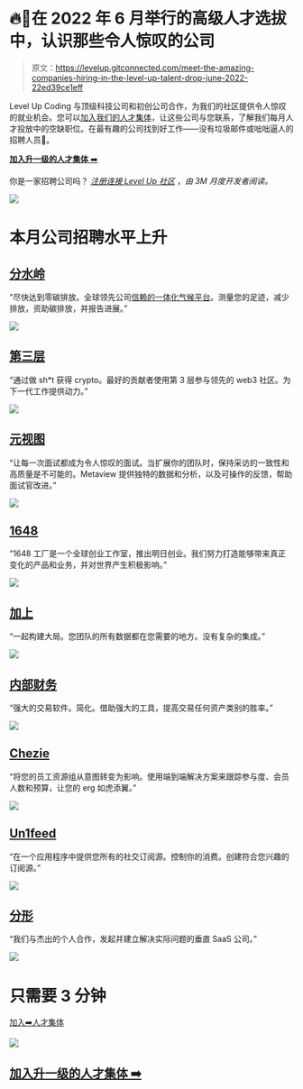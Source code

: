 # 🔥🙌在 2022 年 6 月举行的高级人才选拔中，认识那些令人惊叹的公司

> 原文：<https://levelup.gitconnected.com/meet-the-amazing-companies-hiring-in-the-level-up-talent-drop-june-2022-22ed39ce1eff>

Level Up Coding 与顶级科技公司和初创公司合作，为我们的社区提供令人惊叹的就业机会。您可以[加入我们的人才集体](https://jobs.levelup.dev/talent/welcome?referral=true)，让这些公司与您联系，了解我们每月人才投放中的空缺职位。在最有趣的公司找到好工作——没有垃圾邮件或咄咄逼人的招聘人员💪。

[**加入升一级的人才集体** ➡️](https://jobs.levelup.dev/talent/welcome?referral=true)

你是一家招聘公司吗？ [*注册连接 Level Up 社区*](https://jobs.levelup.dev/talent/welcome) ，*由 3M 月度开发者阅读。*

![](img/45824c020ac2f8fe7bdea035ab60d388.png)

# 本月公司招聘水平上升

## [**分水岭**](https://watershed.com/)

“尽快达到零碳排放。全球领先公司[信赖的一体化气候平台](https://watershed.com/customers)。测量您的足迹，减少排放，资助碳排放，并报告进展。”

![](img/224af2687f026c61bdb4c75d1638aa5a.png)

## [第三层](https://beta.layer3.xyz/)

“通过做 sh*t 获得 crypto。最好的贡献者使用第 3 层参与领先的 web3 社区。为下一代工作提供动力。”

![](img/e172e0ceefd12278cd935692913d97b3.png)

## [元视图](https://www.metaview.ai/)

“让每一次面试都成为令人惊叹的面试。当扩展你的团队时，保持采访的一致性和高质量是不可能的。Metaview 提供独特的数据和分析，以及可操作的反馈，帮助面试官改进。”

![](img/fd8fad7199775047edefecd9eb280af5.png)

## [1648](https://www.1648factory.com/)

“1648 工厂是一个全球创业工作室，推出明日创业。我们努力打造能够带来真正变化的产品和业务，并对世界产生积极影响。”

![](img/91a2f36f7e4b6e151cdfec2028709cee.png)

## [加上](https://www.plusdocs.com/)

“一起构建大局。您团队的所有数据都在您需要的地方。没有复杂的集成。”

![](img/6f2cb6a0b32035a548efa20a09d26cef.png)

## [内部财务](http://insiderfinance.io/)

“强大的交易软件。简化。借助强大的工具，提高交易任何资产类别的胜率。”

![](img/c66f2f34399b9931d9393b76650310e4.png)

## [Chezie](https://www.chezie.co/)

“将您的员工资源组从意图转变为影响。使用端到端解决方案来跟踪参与度、会员人数和预算，让您的 erg 如虎添翼。”

![](img/c6064bfd09d01dc32da9764c406e3ef6.png)

## [Un1feed](https://www.un1feed.com/)

“在一个应用程序中提供您所有的社交订阅源。控制你的消费。创建符合您兴趣的订阅源。”

![](img/6d835cb110ebbef903821586770f55ce.png)

## [分形](https://www.fractalsoftware.com/)

“我们与杰出的个人合作，发起并建立解决实际问题的垂直 SaaS 公司。”

![](img/133f392977f9588a959e8c1043bbcede.png)

# 只需要 3 分钟

[加入➡️人才集体](https://jobs.levelup.dev/talent/welcome?referral=true)

![](img/9b111ccab8bc512019c73af3fbccf296.png)

## [**加入升一级的人才集体** ➡️](https://jobs.levelup.dev/talent/welcome?referral=true)